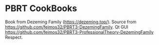 # PBRT CookBooks
Book from Dezeming Family (https://dezeming.top/).
Source from https://github.com/feimos32/PBRT3-DezemingFamily.
Qt GUI https://github.com/feimos32/PBRT3-ProfessionalTheory-DezemingFamily
Respect.
